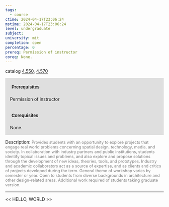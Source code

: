 ```yaml
---
tags:
  - course
ctime: 2024-04-17T23:06:24
mstime: 2024-04-17T23:06:24
level: undergraduate
subject: 
university: mit
completion: open
percentage: 0
prereq: Permission of instructor
coreq: None.
---
```


catalog [4.550](http://student.mit.edu/catalog/m4e.html#4.550), [4.570](http://student.mit.edu/catalog/m4e.html#4.570)

<span style="display: block; padding: 15px; background-color: rgb(100, 100, 100, 0.2);"><font id="m_prereq3152_0" style="display: block; font-family: Arial, sans-serif; font-weight: bold; padding: 5px">Prerequisites</font><br><span id="prereq3152_0">Permission of instructor</span></span>
<span style="display: block; padding: 15px; background-color: rgb(100, 100, 100, 0.2);"><font id="m_coreq3152_0" style="display: block; font-family: Arial, sans-serif; font-weight: bold; padding: 5px">Corequisites</font><br><span id="coreq3152_0">None.</span></span>

<font style="">Description:</font>
<font style="color: grey; font-size: 0.8rem;">Provides students with an opportunity to explore projects that engage real world problems concerning spatial design, technology, media, and society. In collaboration with industry partners and public institutions, students identify topical issues and problems, and also explore and propose solutions through the development of new ideas, theories, tools, and prototypes. Industry and academic collaborators act as a source of expertise, and as clients and critics of projects developed during the term. General theme of workshop varies by semester or year. Open to students from diverse backgrounds in architecture and other design-related areas. Additional work required of students taking graduate version.</font>



---

<< HELLO, WORLD >>
